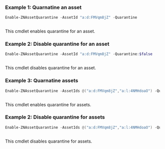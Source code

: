 ### Example 1: Quarnatine an asset
```powershell
Enable-ZNAssetQuarantine -AssetId "a:d:FMVqm8jZ" -Quarantine
```

```output

```

This cmdlet enables quarantine for an asset.

### Example 2: Disable quarantine for an asset
```powershell
Enable-ZNAssetQuarantine -AssetId "a:d:FMVqm8jZ" -Quarantine:$false
```

```output

```

This cmdlet disables quarantine for an asset.

### Example 3: Quarnatine assets
```powershell
Enable-ZNAssetQuarantine -AssetIds @("a:d:FMVqm8jZ","a:l:4NMHdoaO") -Quarantine
```

```output

```

This cmdlet enables quarantine for assets.

### Example 2: Disable quarantine for assets
```powershell
Enable-ZNAssetQuarantine -AssetIds @("a:d:FMVqm8jZ","a:l:4NMHdoaO") -Quarantine:$false
```

```output

```

This cmdlet disables quarantine for assets.
